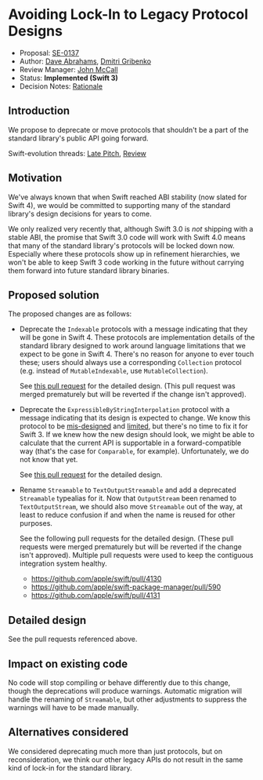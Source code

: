 # Avoiding Lock-In to Legacy Protocol Designs

* Proposal: [SE-0137](0137-avoiding-lock-in.md)
* Author: [Dave Abrahams](https://github.com/dabrahams), [Dmitri Gribenko](https://github.com/gribozavr)
* Review Manager: [John McCall](https://github.com/rjmccall)
* Status: **Implemented (Swift 3)**
* Decision Notes: [Rationale](https://lists.swift.org/pipermail/swift-evolution/Week-of-Mon-20160815/026300.html)

## Introduction

We propose to deprecate or move protocols that shouldn't be a part of
the standard library's public API going forward.

Swift-evolution threads: [Late Pitch](https://lists.swift.org/pipermail/swift-evolution/Week-of-Mon-20160808/026071.html), [Review](https://lists.swift.org/pipermail/swift-evolution/Week-of-Mon-20160808/026103.html)

## Motivation

We've always known that when Swift reached ABI stability (now slated for
Swift 4), we would be committed to supporting many of the standard
library's design decisions for years to come.

We only realized very recently that, although Swift 3.0 is *not*
shipping with a stable ABI, the promise that Swift 3.0 code will work
with Swift 4.0 means that many of the standard library's protocols
will be locked down now.  Especially where these protocols show up in
refinement hierarchies, we won't be able to keep Swift 3 code working
in the future without carrying them forward into future standard
library binaries.

## Proposed solution

The proposed changes are as follows:

* Deprecate the `Indexable` protocols with a message indicating that they
  will be gone in Swift 4.  These protocols are implementation details
  of the standard library designed to work around language limitations
  that we expect to be gone in Swift 4.  There's no reason for anyone to
  ever touch these; users should always use a corresponding `Collection`
  protocol (e.g. instead of `MutableIndexable`, use `MutableCollection`).

  See [this pull request](https://github.com/apple/swift/pull/4091)
  for the detailed design. (This pull request was merged prematurely
  but will be reverted if the change isn't approved).
  
* Deprecate the `ExpressibleByStringInterpolation` protocol with a
  message indicating that its design is expected to change.  We know
  this protocol to be
  [mis-designed](https://bugs.swift.org/browse/SR-1260) and
  [limited](https://bugs.swift.org/browse/SR-2303), but there's no
  time to fix it for Swift 3.  If we knew how the new design should
  look, we might be able to calculate that the current API is
  supportable in a forward-compatible way (that's the case for
  `Comparable`, for example).  Unfortunately, we do not know that yet.

  See [this pull request](https://github.com/apple/swift/pull/4121)
  for the detailed design.
  

* Rename `Streamable` to `TextOutputStreamable` and add a deprecated
  `Streamable` typealias for it.  Now that `OutputStream` been renamed
  to `TextOutputStream`, we should also move `Streamable` out of the
  way, at least to reduce confusion if and when the name is reused for
  other purposes.
  
  See the following pull requests for the detailed design.  (These
  pull requests were merged prematurely but will be reverted if the
  change isn't approved).  Multiple pull requests were used to keep
  the contiguous integration system healthy.
  
  - https://github.com/apple/swift/pull/4130
  - https://github.com/apple/swift-package-manager/pull/590
  - https://github.com/apple/swift/pull/4131

## Detailed design

See the pull requests referenced above.

## Impact on existing code

No code will stop compiling or behave differently due to this change,
though the deprecations will produce warnings.  Automatic migration
will handle the renaming of `Streamable`, but other adjustments to
suppress the warnings will have to be made manually.

## Alternatives considered

We considered deprecating much more than just protocols, but on
reconsideration, we think our other legacy APIs do not result in the
same kind of lock-in for the standard library.

